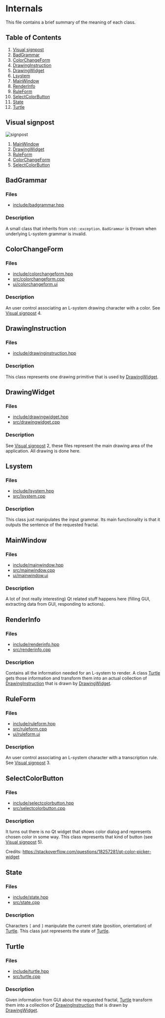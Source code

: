 # Internals
This file contains a brief summary of the meaning of each class.
## Table of Contents
1. [Visual signpost](#visual-signpost)
1. [BadGrammar](#badgrammar)
1. [ColorChangeForm](#colorchangeform)
1. [DrawingInstruction](#drawinginstruction)
1. [DrawingWidget](#drawingwidget)
1. [Lsystem](#lsystem)
1. [MainWindow](#mainwindow)
1. [RenderInfo](#renderinfo)
1. [RuleForm](#ruleform)
1. [SelectColorButton](#selectcolorbutton)
1. [State](#state)
1. [Turtle](#turtle)
## Visual signpost
![signpost](https://i.ibb.co/Vj6hsFP/signpost.png)

1. [MainWindow](#mainwindow)
1. [DrawingWidget](#drawingwidget)
1. [RuleForm](#ruleform)
1. [ColorChangeForm](#colorchangeform)
1. [SelectColorButton](#selectcolorbutton)
## BadGrammar
### Files
* [include/badgrammar.hpp](include/badgrammar.hpp)
### Description
A small class that inherits from `std::exception`. `BadGrammar` is thrown when underlying L-system grammar is invalid.

## ColorChangeForm
### Files
* [include/colorchangeform.hpp](include/colorchangeform.hpp)
* [src/colorchangeform.cpp](src/colorchangeform.cpp)
* [ui/colorchangeform.ui](ui/colorchangeform.ui)
### Description
An user control associating an L-system drawing character with a color. See [Visual signpost](#visual-signpost) 4.

## DrawingInstruction
### Files
* [include/drawinginstruction.hpp](include/drawinginstruction.hpp)
### Description
This class represents one drawing primitive that is used by [DrawingWidget](#drawingwidget).

## DrawingWidget
### Files
* [include/drawingwidget.hpp](include/drawingwidget.hpp)
* [src/drawingwidget.cpp](src/drawingwidget.cpp)
### Description
See [Visual signpost](#visual-signpost) 2, these files represent the main drawing area of the application. All drawing is done here.

## Lsystem
### Files
* [include/lsystem.hpp](include/lsystem.hpp)
* [src/lsystem.cpp](src/lsystem.cpp)
### Description
This class just manipulates the input grammar. Its main functionality is that it outputs the sentence of the requested fractal.

## MainWindow
### Files
* [include/mainwindow.hpp](include/mainwindows.hpp)
* [src/mainwindow.cpp](src/mainwindow.cpp)
* [ui/mainwindow.ui](ui/mainwindow.ui)
### Description
A lot of (not really interesting) Qt related stuff happens here (filling GUI, extracting data from GUI, responding to actions).


## RenderInfo
### Files
* [include/renderinfo.hpp](include/renderinfo.hpp)
* [src/renderinfo.cpp](src/renderinfo.cpp)
### Description
Contains all the information needed for an L-system to render. A class [Turtle](#turtle) gets those information and transform them into an actual collection of [DrawingInstruction](#drawinginstruction) that is drawn by [DrawingWidget](#drawingwidget).

## RuleForm
### Files
* [include/ruleform.hpp](include/ruleform.hpp)
* [src/ruleform.cpp](src/ruleform.cpp)
* [ui/ruleform.ui](ui/ruleform.ui)
### Description
An user control associating an L-system character with a transcription rule. See [Visual signpost](#visual-signpost) 3.

## SelectColorButton
### Files
* [include/selectcolorbutton.hpp](include/selectcolorbutton.hpp)
* [src/selectcolorbutton.cpp](src/selectcolorbutton.cpp)
### Description
It turns out there is no Qt widget that shows color dialog and represents chosen color in some way. This class represents that kind of button (see [Visual signpost](#visual-signpost) 5).

Credits: https://stackoverflow.com/questions/18257281/qt-color-picker-widget

## State 
### Files
* [include/state.hpp](include/state.hpp)
* [src/state.cpp](src/state.cpp)
### Description
Characters `[` and `]` manipulate the current state (position, orientation) of [Turtle](#turtle). This class just represents the state of [Turtle](#turtle).

## Turtle
### Files
* [include/turtle.hpp](include/turtle.hpp)
* [src/turtle.cpp](src/turtle.cpp)
### Description
Given information from GUI about the requested fractal, [Turtle](#turtle) transform them into a collection of [DrawingInstruction](#drawinginstruction) that is drawn by [DrawingWidget](#drawingwidget).
